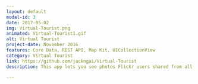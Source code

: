 ```yaml
---
layout: default
modal-id: 3
date: 2017-05-02
img: Virtual-Tourist.png
animated: Virtual-Tourist1.gif
alt: Virtual Tourist
project-date: November 2016
features: Core Data, REST API, Map Kit, UICollectionView
category: Virtual Tourist
link: https://github.com/jackngai/Virtual-Tourist
description: This app lets you see photos Flickr users shared from all around the word simply by long pressing anywhere on the map.

---
```

